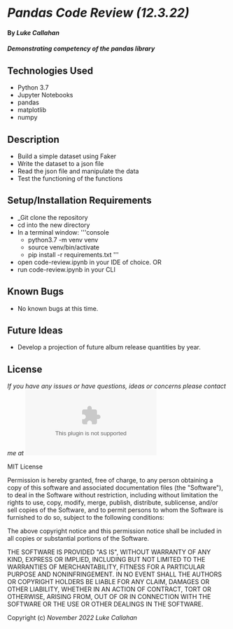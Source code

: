 # _Pandas Code Review (12.3.22)_

#### By _**Luke Callahan**_

#### _Demonstrating competency of the pandas library_

## Technologies Used

* Python 3.7
* Jupyter Notebooks
* pandas
* matplotlib
* numpy


## Description

* Build a simple dataset using Faker
* Write the dataset to a json file
* Read the json file and manipulate the data
* Test the functioning of the functions

## Setup/Installation Requirements

* _Git clone the repository
* cd into the new directory
* In a terminal window:
  '''console
  * python3.7 -m venv venv
  * source venv/bin/activate
  * pip install -r requirements.txt
  '''
* open code-review.ipynb in your IDE of choice. OR
* run code-review.ipynb in your CLI

## Known Bugs

* No known bugs at this time.

## Future Ideas

* Develop a projection of future album release quantities by year.

## License

_If you have any issues or have questions, ideas or concerns please contact me at ![lukemcal@gmail.com](mailto:lukemcal@gmail.com)_

MIT License

Permission is hereby granted, free of charge, to any person obtaining a copy
of this software and associated documentation files (the "Software"), to deal
in the Software without restriction, including without limitation the rights
to use, copy, modify, merge, publish, distribute, sublicense, and/or sell
copies of the Software, and to permit persons to whom the Software is
furnished to do so, subject to the following conditions:

The above copyright notice and this permission notice shall be included in all
copies or substantial portions of the Software.

THE SOFTWARE IS PROVIDED "AS IS", WITHOUT WARRANTY OF ANY KIND, EXPRESS OR
IMPLIED, INCLUDING BUT NOT LIMITED TO THE WARRANTIES OF MERCHANTABILITY,
FITNESS FOR A PARTICULAR PURPOSE AND NONINFRINGEMENT. IN NO EVENT SHALL THE
AUTHORS OR COPYRIGHT HOLDERS BE LIABLE FOR ANY CLAIM, DAMAGES OR OTHER
LIABILITY, WHETHER IN AN ACTION OF CONTRACT, TORT OR OTHERWISE, ARISING FROM,
OUT OF OR IN CONNECTION WITH THE SOFTWARE OR THE USE OR OTHER DEALINGS IN THE
SOFTWARE.

Copyright (c) _November 2022_ _Luke Callahan_